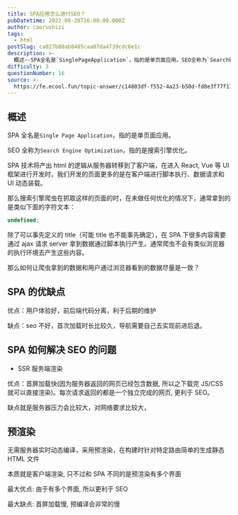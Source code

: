 ```yaml
---
title: SPA应用怎么进行SEO？
pubDatetime: 2022-08-28T16:00:00.000Z
author: caorushizi
tags:
  - html
postSlug: ca027b80ab8485caa07da4739cdc6e1c
description: >-
  概述--SPA全名是`SinglePageApplication`，指的是单页面应用。SEO全称为`SearchEngineOptimization`，指的是搜索引擎优化。SPA技术将产出html的逻
difficulty: 3
questionNumber: 16
source: >-
  https://fe.ecool.fun/topic-answer/c14803df-f552-4a23-b50d-fd8e3f77f17e?orderBy=updateTime&order=desc&tagId=12
---
```


## 概述

SPA 全名是`Single Page Application`，指的是单页面应用。

SEO 全称为`Search Engine Optimization`，指的是搜索引擎优化。

SPA 技术将产出 html 的逻辑从服务器转移到了客户端，在进入 React, Vue 等 UI 框架进行开发时，我们开发的页面更多的是在客户端进行脚本执行、数据请求和 UI 动态装载。

那么搜索引擎爬虫在抓取这样的页面的时，在未做任何优化的情况下，通常拿到的是类似下面的字符文本：

```typescript
undefined;
```

除了可以事先定义的 title（可能 title 也不能事先确定），在 SPA 下很多内容需要通过 ajax 请求 server 拿到数据通过脚本执行产生。通常爬虫不会有类似浏览器的执行环境去产生这些内容。

那么如何让爬虫拿到的数据和用户通过浏览器看到的数据尽量是一致？

## SPA 的优缺点

优点：用户体验好，前后端代码分离，利于后期的维护

缺点：seo 不好，首次加载时长比较久，导航需要自己去实现前进后退。

## SPA 如何解决 SEO 的问题

- SSR 服务端渲染

优点：首屏加载快(因为服务器返回的网页已经包含数据, 所以之下载完 JS/CSS 就可以直接渲染)。每次请求返回的都是一个独立完成的网页, 更利于 SEO。

缺点就是服务器压力会比较大，对网络要求比较大，

## 预渲染

无需服务器实时动态编译，采用预渲染，在构建时针对特定路由简单的生成静态 HTML 文件

本质就是客户端渲染, 只不过和 SPA 不同的是预渲染有多个界面

最大优点: 由于有多个界面, 所以更利于 SEO

最大缺点: 首屏加载慢, 预编译会非常的慢
